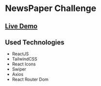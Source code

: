 # NewsPaper Challenge
## [Live Demo](https://celadon-tartufo-ec4eb1.netlify.app)


## Used Technologies
- ReactJS
- TailwindCSS
- React Icons
- Swiper
- Axios
- React Router Dom